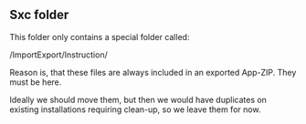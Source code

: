 ﻿## Sxc folder

This folder only contains a special folder called:

/ImportExport/Instruction/

Reason is, that these files are always included in an exported App-ZIP. They must be here. 

Ideally we should move them, but then we would have duplicates on existing installations requiring clean-up, so we leave them for now. 